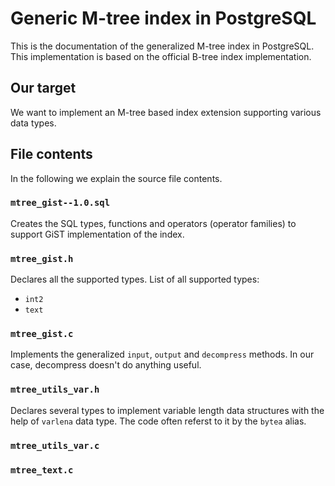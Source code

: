 # Generic M-tree index in PostgreSQL

This is the documentation of the generalized M-tree index in PostgreSQL.
This implementation is based on the official B-tree index implementation.

## Our target

We want to implement an M-tree based index extension supporting various data types.

## File contents

In the following we explain the source file contents.

### `mtree_gist--1.0.sql`

Creates the SQL types, functions and operators (operator families) to support GiST implementation of the index.

### `mtree_gist.h`

Declares all the supported types.
List of all supported types:

- `int2`
- `text`

### `mtree_gist.c`

Implements the generalized `input`, `output` and `decompress` methods.
In our case, decompress doesn't do anything useful.

### `mtree_utils_var.h`

Declares several types to implement variable length data structures with the help of `varlena` data type. The code often referst to it by the `bytea` alias.

### `mtree_utils_var.c`



### `mtree_text.c`


